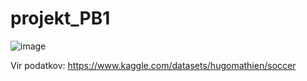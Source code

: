 # projekt_PB1

![image](https://user-images.githubusercontent.com/49947160/220203452-38057abc-987b-415c-8e14-b5e2968c79e7.png)

Vir podatkov: https://www.kaggle.com/datasets/hugomathien/soccer
